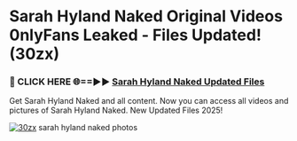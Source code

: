 # Sarah Hyland Naked Original Videos 0nlyFans Leaked - Files Updated! (30zx)

<h3>🔴 CLICK HERE 🌐==►► <a href="https://tinyurl.com/yckcrads" rel="nofollow">Sarah Hyland Naked Updated Files</a></h3>

Get Sarah Hyland Naked and all content. Now you can access all videos and pictures of Sarah Hyland Naked. New Updated Files 2025!

[![30zx](https://i.imgur.com/hpKpOFt.gif)](https://tinyurl.com/yckcrads)
sarah hyland naked photos